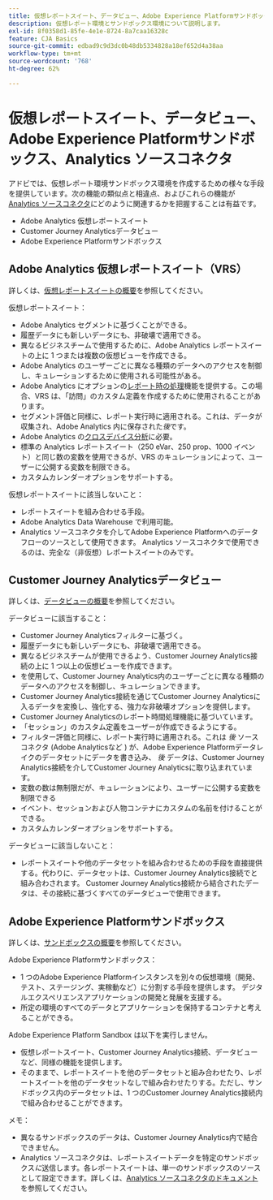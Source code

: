```yaml
---
title: 仮想レポートスイート、データビュー、Adobe Experience Platformサンドボックス、Analytics ソースコネクタ
description: 仮想レポート環境とサンドボックス環境について説明します。
exl-id: 8f0358d1-85fe-4e1e-8724-8a7caa16328c
feature: CJA Basics
source-git-commit: edbad9c9d3dc0b48db5334828a18ef652d4a38aa
workflow-type: tm+mt
source-wordcount: '768'
ht-degree: 62%

---
```


# 仮想レポートスイート、データビュー、Adobe Experience Platformサンドボックス、Analytics ソースコネクタ

アドビでは、仮想レポート環境サンドボックス環境を作成するための様々な手段を提供しています。次の機能の類似点と相違点、およびこれらの機能が [Analytics ソースコネクタ](https://experienceleague.adobe.com/docs/experience-platform/sources/ui-tutorials/create/adobe-applications/analytics.html?lang=ja)にどのように関連するかを把握することは有益です。

* Adobe Analytics 仮想レポートスイート
* Customer Journey Analyticsデータビュー
* Adobe Experience Platformサンドボックス

## Adobe Analytics 仮想レポートスイート（VRS）

詳しくは、[仮想レポートスイートの概要](https://experienceleague.adobe.com/docs/analytics/components/virtual-report-suites/vrs-about.html?lang=ja)を参照してください。

仮想レポートスイート：

* Adobe Analytics セグメントに基づくことができる。
* 履歴データにも新しいデータにも、非破壊で適用できる。
* 異なるビジネスチームで使用するために、Adobe Analytics レポートスイートの上に 1 つまたは複数の仮想ビューを作成できる。
* Adobe Analytics のユーザーごとに異なる種類のデータへのアクセスを制御し、キュレーションするために使用される可能性がある。
* Adobe Analytics にオプションの[レポート時の処理](https://experienceleague.adobe.com/docs/analytics/components/virtual-report-suites/vrs-report-time-processing.html?lang=ja)機能を提供する。この場合、VRS は、「訪問」のカスタム定義を作成するために使用されることがあります。
* セグメント評価と同様に、レポート実行時に適用される。これは、データが収集され、Adobe Analytics 内に保存された&#x200B;_後_&#x200B;です。
* Adobe Analytics の[クロスデバイス分析](https://experienceleague.adobe.com/docs/analytics/components/cda/overview.html?lang=ja)に必要。
* 標準の Analytics レポートスイート（250 eVar、250 prop、1000 イベント）と同じ数の変数を使用できるが、VRS のキュレーションによって、ユーザーに公開する変数を制限できる。
* カスタムカレンダーオプションをサポートする。

仮想レポートスイートに該当しないこと：

* レポートスイートを組み合わせる手段。
* Adobe Analytics Data Warehouse で利用可能。
* Analytics ソースコネクタを介してAdobe Experience Platformへのデータフローのソースとして使用できます。 Analytics ソースコネクタで使用できるのは、完全な（非仮想）レポートスイートのみです。


## Customer Journey Analyticsデータビュー

詳しくは、[データビューの概要](https://experienceleague.adobe.com/docs/analytics-platform/using/cja-dataviews/data-views.html?lang=ja)を参照してください。

データビューに該当すること：

* Customer Journey Analyticsフィルターに基づく。
* 履歴データにも新しいデータにも、非破壊で適用できる。
* 異なるビジネスチームが使用できるよう、Customer Journey Analytics接続の上に 1 つ以上の仮想ビューを作成できます。
* を使用して、Customer Journey Analytics内のユーザーごとに異なる種類のデータへのアクセスを制御し、キュレーションできます。
* Customer Journey Analytics接続を通じてCustomer Journey Analyticsに入るデータを変換し、強化する、強力な非破壊オプションを提供します。
* Customer Journey Analyticsのレポート時間処理機能に基づいています。
* 「セッション」のカスタム定義をユーザーが作成できるようにする。
* フィルター評価と同様に、レポート実行時に適用される。これは _後_ ソースコネクタ (Adobe Analyticsなど ) が、Adobe Experience Platformデータレイクのデータセットにデータを書き込み、 _後_ データは、Customer Journey Analytics接続を介してCustomer Journey Analyticsに取り込まれています。
* 変数の数は無制限だが、キュレーションにより、ユーザーに公開する変数を制限できる
* イベント、セッションおよび人物コンテナにカスタムの名前を付けることができる。
* カスタムカレンダーオプションをサポートする。

データビューに該当しないこと：

* レポートスイートや他のデータセットを組み合わせるための手段を直接提供する。代わりに、データセットは、Customer Journey Analytics接続でと組み合わされます。 Customer Journey Analytics接続から結合されたデータは、その接続に基づくすべてのデータビューで使用できます。

## Adobe Experience Platformサンドボックス

詳しくは、[サンドボックスの概要](https://experienceleague.adobe.com/docs/experience-platform/sandbox/home.html?lang=ja)を参照してください。

Adobe Experience Platformサンドボックス：

* 1 つのAdobe Experience Platformインスタンスを別々の仮想環境（開発、テスト、ステージング、実稼動など）に分割する手段を提供します。 デジタルエクスペリエンスアプリケーションの開発と発展を支援する。
* 所定の環境のすべてのデータとアプリケーションを保持するコンテナと考えることができる。

Adobe Experience Platform Sandbox は以下を実行しません。

* 仮想レポートスイート、Customer Journey Analytics接続、データビューなど、同様の機能を提供します。
* そのままで、レポートスイートを他のデータセットと組み合わせたり、レポートスイートを他のデータセットなしで組み合わせたりする。ただし、サンドボックス内のデータセットは、1 つのCustomer Journey Analytics接続内で組み合わせることができます。

メモ：

* 異なるサンドボックスのデータは、Customer Journey Analytics内で結合できません。
* Analytics ソースコネクタは、レポートスイートデータを特定のサンドボックス&#x200B;_に_&#x200B;送信します。各レポートスイートは、単一のサンドボックスのソースとして設定できます。詳しくは、[Analytics ソースコネクタのドキュメント](https://experienceleague.adobe.com/docs/experience-platform/sources/ui-tutorials/create/adobe-applications/analytics.html?lang=ja)を参照してください。
